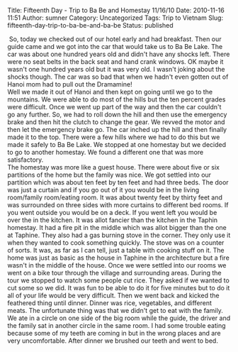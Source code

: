Title: Fifteenth Day - Trip to Ba Be and Homestay 11/16/10
Date: 2010-11-16 11:51
Author: sumner
Category: Uncategorized
Tags: Trip to Vietnam
Slug: fifteenth-day-trip-to-ba-be-and-ba-be
Status: published

 So, today we checked out of our hotel early and had breakfast. Then our
guide came and we got into the car that would take us to Ba Be Lake. The
car was about one hundred years old and didn't have any shocks left.
There were no seat belts in the back seat and hand crank windows. OK
maybe it wasn't one hundred years old but it was very old. I wasn't
joking about the shocks though. The car was so bad that when we hadn't
even gotten out of Hanoi mom had to pull out the Dramamine!  
Well we made it out of Hanoi and then kept on going until we go to the
mountains. We were able to do most of the hills but the ten percent
grades were difficult. Once we went up part of the way and then the car
couldn't go any further. So, we had to roll down the hill and then use
the emergency brake and then hit the clutch to change the gear. We
revved the motor and then let the emergency brake go. The car inched up
the hill and then finally made it to the top. There were a few hills
where we had to do this but we made it safely to Ba Be Lake. We stopped
at one homestay but we decided to go to another homestay. We found a
different one that was more satisfactory.  
The homestay was more like a guest house. There were about five or six
partitions of the home but the family was nice. We got settled into our
partition which was about ten feet by ten feet and had three beds. The
door was just a curtain and if you go out of it you would be in the
living room/family room/eating room. It was about twenty feet by thirty
feet and was surrounded on three sides with more curtains to different
bed rooms. If you went outside you would be on a deck. If you went left
you would be over the in the kitchen. It was allot fancier than the
kitchen in the Taphin homestay. It had a fire pit in the middle which
was allot bigger than the one at Taphine. They also had a gas burning
stove in the corner. They only use it when they wanted to cook something
quickly. The stove was on a counter of sorts. It was, as far as I can
tell, just a table with cooking stuff on it. The home was just as basic
as the house in Taphine in the architecture but a fire wasn't in the
middle of the house. Once we were settled into our rooms we went on a
bike tour through the village and surrounding areas. During the tour we
stopped to watch some people cut rice. They asked if we wanted to cut
some so we did. It was fun to be able to do it for five minutes but to
do it all of your life would be very difficult. Then we went back and
kicked the feathered thing until dinner. Dinner was rice, vegetables,
and different meats. The unfortunate thing was that we didn't get to eat
with the family. We ate in a circle on one side of the big room while
the guide, the driver and the family sat in another circle in the same
room. I had some trouble eating because some of my teeth are coming in
but in the wrong places and are very uncomfortable. After dinner we
brushed our teeth and went to bed.

<div>

</div>

